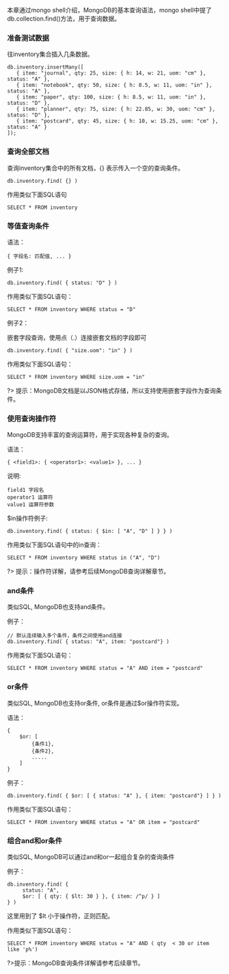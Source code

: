 本章通过mongo shell介绍，MongoDB的基本查询语法，mongo shell中提了db.collection.find()方法，用于查询数据。

### 准备测试数据

往inventory集合插入几条数据。
```console
db.inventory.insertMany([
   { item: "journal", qty: 25, size: { h: 14, w: 21, uom: "cm" }, status: "A" },
   { item: "notebook", qty: 50, size: { h: 8.5, w: 11, uom: "in" }, status: "A" },
   { item: "paper", qty: 100, size: { h: 8.5, w: 11, uom: "in" }, status: "D" },
   { item: "planner", qty: 75, size: { h: 22.85, w: 30, uom: "cm" }, status: "D" },
   { item: "postcard", qty: 45, size: { h: 10, w: 15.25, uom: "cm" }, status: "A" }
]);
```

### 查询全部文档

查询inventory集合中的所有文档，{} 表示传入一个空的查询条件。
```console
db.inventory.find( {} )
```

作用类似下面SQL语句
```console
SELECT * FROM inventory
```

### 等值查询条件

语法：
```console
{ 字段名: 匹配值, ... }
```

例子1:
```console
db.inventory.find( { status: "D" } )
```

作用类似下面SQL语句：
```console
SELECT * FROM inventory WHERE status = "D"
```

例子2：

嵌套字段查询，使用点（.）连接嵌套文档的字段即可
```console
db.inventory.find( { "size.uom": "in" } )
```

作用类似下面SQL语句：
```console
SELECT * FROM inventory WHERE size.uom = "in"
```
?> 提示：MongoDB文档是以JSON格式存储，所以支持使用嵌套字段作为查询条件。

### 使用查询操作符

MongoDB支持丰富的查询运算符，用于实现各种复杂的查询。

语法：
```console
{ <field1>: { <operator1>: <value1> }, ... }
```

说明:
```console
field1 字段名
operator1 运算符
value1 运算符参数
```

$in操作符例子:
```console
db.inventory.find( { status: { $in: [ "A", "D" ] } } )
```

作用类似下面SQL语句中的in查询：
```console
SELECT * FROM inventory WHERE status in ("A", "D")
```
?> 提示：操作符详解，请参考后续MongoDB查询详解章节。

### and条件

类似SQL, MongoDB也支持and条件。

例子：
```console
// 默认连续输入多个条件，条件之间使用and连接
db.inventory.find( { status: "A", item: "postcard"} )
```

作用类似下面SQL语句：
```console
SELECT * FROM inventory WHERE status = "A" AND item = "postcard"
```

### or条件

类似SQL, MongoDB也支持or条件, or条件是通过$or操作符实现。

语法：
```console
{
    $or: [
        {条件1},
        {条件2},
        .....
    ]
}
```

例子：
```console
db.inventory.find( { $or: [ { status: "A" }, { item: "postcard"} ] } )
```

作用类似下面SQL语句：
```console
SELECT * FROM inventory WHERE status = "A" OR item = "postcard"
```

### 组合and和or条件

类似SQL, MongoDB可以通过and和or一起组合复杂的查询条件

例子：
```console
db.inventory.find( {
     status: "A",
     $or: [ { qty: { $lt: 30 } }, { item: /^p/ } ]
} )
```
这里用到了 $lt 小于操作符，正则匹配。

作用类似下面SQL语句：
```console
SELECT * FROM inventory WHERE status = "A" AND ( qty  < 30 or item like 'p%')
```
?>提示：MongoDB查询条件详解请参考后续章节。